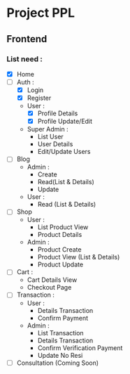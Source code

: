 # Project PPL
## Frontend
### List need :
  + [x] Home 
  + [ ] Auth :
    + [x] Login
    + [x] Register
    + User :
        * [x] Profile Details
        * [x] Profile Update/Edit
    + Super Admin :
        * List User
        * User Details
        * Edit/Update Users
  + [ ] Blog
    + Admin :
        * Create
        * Read(List & Details)
        * Update
    + User :
        * Read (List & Details)
  + [ ] Shop
    + User :
        * List Product View
        * Product Details
    + Admin :
        * Product Create
        * Product View (List & Details)
        * Product Update
  + [ ] Cart :
    + Cart Details View 
    + Checkout Page
  + [ ] Transaction :
    + User :
        * Details Transaction
        * Confirm Payment
    + Admin :
        * List Transaction
        * Details Transaction
        * Confirm Verification Payment
        * Update No Resi
  + [ ] Consultation (Coming Soon)